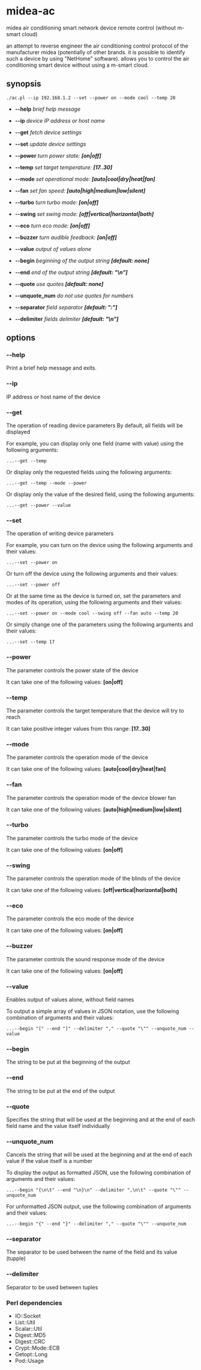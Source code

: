 # midea-ac
midea air conditioning smart network device remote control (without m-smart cloud)

an attempt to reverse engineer the air conditioning control protocol of the manufacturer midea (potentially of other brands. it is possible to identify such a device by using "NetHome" software).
allows you to control the air conditioning smart device without using a m-smart cloud.

## synopsis

 ```./ac.pl --ip 192.168.1.2 --set --power on --mode cool --temp 20```
 
- __--help__             *brief help message*

-  __--ip__              *device IP address or host name*

-  __--get__             *fetch device settings*
-  __--set__             *update device settings*

-  __--power__           *turn power state: __[on|off]__*
-  __--temp__            *set target temperature: __[17..30]__*
-  __--mode__            *set operational mode: __[auto|cool|dry|heat|fan]__*
-  __--fan__             *set fan speed: __[auto|high|medium|low|silent]__*
-  __--turbo__           *turn turbo mode: __[on|off]__*
-  __--swing__           *set swing mode: __[off|vertical|horizontal|both]__*
-  __--eco__             *turn eco mode: __[on|off]__*
-  __--buzzer__          *turn audible feedback: __[on|off]__*

-  __--value__           *output of values alone*
-  __--begin__           *beginning of the output string __[default: none]__*
-  __--end__             *end of the output string __[default: "\n"]__*
-  __--quote__           *use quotes __[default: none]__*
-  __--unquote_num__     *do not use quotes for numbers*
-  __--separator__       *field separator __[default: ":"]__*
-  __--delimiter__       *fields delimiter __[default: "\n"]__*

## options

### --help
Print a brief help message and exits.

### --ip
IP address or host name of the device

### --get
The operation of reading device parameters
By default, all fields will be displayed

For example, you can display only one field (name with value) using
the following arguments:

```...--get --temp```

Or display only the requested fields using the following arguments:

```...--get --temp --mode --power```

Or display only the value of the desired field, using the following
arguments:

```...--get --power --value```

### --set
The operation of writing device parameters

For example, you can turn on the device using the following
arguments and their values:

```...--set --power on```

Or turn off the device using the following arguments and their
values:

```...--set --power off```

Or at the same time as the device is turned on, set the parameters
and modes of its operation, using the following arguments and their
values:

```...--set --power on --mode cool --swing off --fan auto --temp 20```

Or simply change one of the parameters using the following arguments
and their values:

```...--set --temp 17```

### --power
The parameter controls the power state of the device

It can take one of the following values: __[on|off]__

### --temp
The parameter controls the target temperature that the device will try to reach

It can take positive integer values from this range: __[17..30]__

### --mode
The parameter controls the operation mode of the device

It can take one of the following values: __[auto|cool|dry|heat|fan]__

### --fan
The parameter controls the operation mode of the device blower fan

It can take one of the following values: __[auto|high|medium|low|silent]__

### --turbo
The parameter controls the turbo mode of the device

It can take one of the following values: __[on|off]__

### --swing
The parameter controls the operation mode of the blinds of the
device

It can take one of the following values: __[off|vertical|horizontal|both]__

### --eco
The parameter controls the eco mode of the device

It can take one of the following values: __[on|off]__

### --buzzer
The parameter controls the sound response mode of the device

It can take one of the following values: __[on|off]__

### --value
Enables output of values alone, without field names

To output a simple array of values in JSON notation, use the
following combination of arguments and their values:

```...--begin "[" --end "]" --delimiter "," --quote "\"" --unquote_num --value```

### --begin
The string to be put at the beginning of the output

### --end
The string to be put at the end of the output

### --quote
Specifies the string that will be used at the beginning and at the
end of each field name and the value itself individually

### --unquote_num
Cancels the string that will be used at the beginning and at the end
of each value if the value itself is a number

To display the output as formatted JSON, use the following
combination of arguments and their values:

```...--begin "{\n\t" --end "\n}\n" --delimiter ",\n\t" --quote "\"" --unquote_num```

For unformatted JSON output, use the following combination of
arguments and their values:

```...--begin "{" --end "}" --delimiter "," --quote "\"" --unquote_num```

### --separator
The separator to be used between the name of the field and its value (tupple)

### --delimiter
Separator to be used between tuples

### Perl dependencies
- IO::Socket
- List::Util
- Scalar::Util
- Digest::MD5
- Digest::CRC
- Crypt::Mode::ECB
- Getopt::Long
- Pod::Usage
